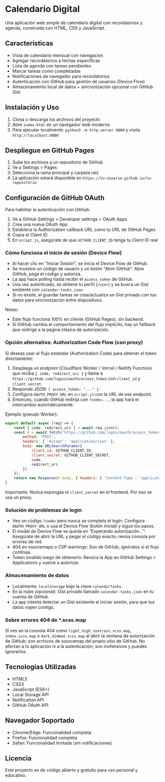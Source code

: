 # Calendario Digital

Una aplicación web simple de calendario digital con recordatorios y agenda, construida con HTML, CSS y JavaScript.

## Características

- Vista de calendario mensual con navegación
- Agregar recordatorios a fechas específicas
- Lista de agenda con tareas pendientes
- Marcar tareas como completadas
- Notificaciones de navegador para recordatorios
- Autenticación con GitHub para gestión de usuarios (Device Flow)
- Almacenamiento local de datos + sincronización opcional con GitHub Gist

## Instalación y Uso

1. Clona o descarga los archivos del proyecto
2. Abre `index.html` en un navegador web moderno
3. Para ejecutar localmente: `python3 -m http.server 8000` y visita `http://localhost:8000`

## Despliegue en GitHub Pages

1. Sube los archivos a un repositorio de GitHub
2. Ve a Settings > Pages
3. Selecciona la rama principal y carpeta raíz
4. La aplicación estará disponible en `https://tu-usuario.github.io/tu-repositorio`

## Configuración de GitHub OAuth

Para habilitar la autenticación con GitHub:

1. Ve a GitHub Settings > Developer settings > OAuth Apps
2. Crea una nueva OAuth App
3. Establece la Authorization callback URL como tu URL de GitHub Pages
4. Copia el Client ID
5. En `script.js`, asegúrate de que `GITHUB_CLIENT_ID` tenga tu Client ID real

### Cómo funciona el inicio de sesión (Device Flow)

- Al hacer clic en "Iniciar Sesión", se inicia el Device Flow de GitHub.
- Se muestra un código de usuario y un botón "Abrir GitHub". Abre GitHub, pega el código y autoriza.
- La app hace polling hasta recibir el `access_token` de GitHub.
- Una vez autenticado, se obtiene tu perfil (`/user`) y se busca un Gist existente con `calendar-tasks.json`.
- Si no existe, al guardar tareas se crea/actualiza un Gist privado con tus datos para sincronización entre dispositivos.

Notas:
- Este flujo funciona 100% en cliente (GitHub Pages), sin backend.
- Si GitHub cambia el comportamiento del flujo implícito, hay un fallback que redirige a la página clásica de autorización.

### Opción alternativa: Authorization Code Flow (con proxy)

Si deseas usar el flujo estándar (Authorization Code) para obtener el token directamente:

1. Despliega un endpoint (Cloudflare Worker / Vercel / Netlify Function) que reciba `{ code, redirect_uri }` y llame a `https://github.com/login/oauth/access_token` con `client_id` y `client_secret`.
2. Responde JSON: `{ access_token: "..." }`.
3. Configura `OAUTH_PROXY_URL` en `script.js` con la URL de ese endpoint.
4. Entonces, cuando GitHub redirija con `?code=...`, la app hará el intercambio automáticamente.

Ejemplo (pseudo Worker):
```js
export default async (req) => {
	const { code, redirect_uri } = await req.json();
	const r = await fetch('https://github.com/login/oauth/access_token', {
		method: 'POST',
		headers: { 'Accept': 'application/json' },
		body: new URLSearchParams({
			client_id: GITHUB_CLIENT_ID,
			client_secret: GITHUB_CLIENT_SECRET,
			code,
			redirect_uri
		})
	});
	return new Response(r.body, { headers: { 'Content-Type': 'application/json' } });
}
```

Importante: Nunca expongas el `client_secret` en el frontend. Por eso se usa un proxy.

### Solución de problemas de login

- Veo un código `?code=` pero nunca se completa el login: Configura `OAUTH_PROXY_URL` o usa el Device Flow (botón inicial) y sigue los pasos.
- El modal de Device Flow se queda en “Esperando autorización…”: Asegúrate de abrir la URL y pegar el código exacto; revisa consola por errores de red.
- 404 en sourcemaps o CSP warnings: Son de GitHub; ignóralos si el flujo continúa.
- Token invalido luego de obtenerlo: Revoca la App en GitHub Settings > Applications y vuelve a autorizar.

### Almacenamiento de datos

- Localmente: `localStorage` bajo la clave `calendarTasks`.
- En la nube (opcional): Gist privado llamado `calendar-tasks.json` en tu cuenta de GitHub.
- La app intenta detectar un Gist existente al iniciar sesión, para que tus datos viajen contigo.

### Sobre errores 404 de *.scss.map

Si ves en la consola 404 como `light_high_contrast.scss.map`, `index.scss.map` o `dark_dimmed.scss.map` al abrir la ventana de autorización de GitHub: son archivos de sourcemap del propio sitio de GitHub. No afectan a tu aplicación ni a la autenticación; son inofensivos y puedes ignorarlos.

## Tecnologías Utilizadas

- HTML5
- CSS3
- JavaScript (ES6+)
- Local Storage API
- Notification API
- GitHub OAuth API

## Navegador Soportado

- Chrome/Edge: Funcionalidad completa
- Firefox: Funcionalidad completa
- Safari: Funcionalidad limitada (sin notificaciones)

## Licencia

Este proyecto es de código abierto y gratuito para uso personal y educativo.